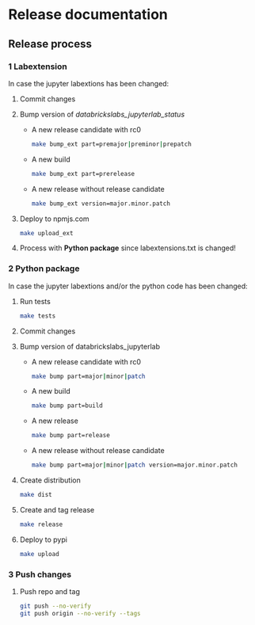 # Release documentation

## Release process

### 1 Labextension

In case the jupyter labextions has been changed:

1. Commit changes

2. Bump version of *databrickslabs_jupyterlab_status*

    - A new release candidate with rc0

      ```bash
      make bump_ext part=premajor|preminor|prepatch
      ```

    - A new build

      ```bash
      make bump_ext part=prerelease
      ```

    - A new release without release candidate

      ```bash
      make bump_ext version=major.minor.patch
      ```

3. Deploy to npmjs.com

    ```bash
    make upload_ext
    ```

4. Process with **Python package** since labextensions.txt is changed!


### 2 Python package

In case the jupyter labextions and/or the python code has been changed:

1. Run tests

    ```bash
    make tests
    ```

2. Commit changes

3. Bump version of databrickslabs_jupyterlab

    - A new release candidate with rc0

      ```bash
      make bump part=major|minor|patch
      ```

    - A new build

      ```bash
      make bump part=build
      ```

    - A new release

      ```bash
      make bump part=release
      ```

    - A new release without release candidate

      ```bash
      make bump part=major|minor|patch version=major.minor.patch
      ```

4. Create distribution

    ```bash
    make dist
    ```

5. Create and tag release

    ```bash
    make release
    ```

6. Deploy to pypi

    ```bash
    make upload
    ```

### 3 Push changes

1. Push repo and tag

    ```bash
    git push --no-verify
    git push origin --no-verify --tags
    ```
